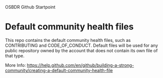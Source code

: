 OSBDR Github Startpoint

# Default community health files

This repo contains the default community health files, such as CONTRIBUTING and CODE_OF_CONDUCT. Default files will be used for any public repository owned by the account that does not contain its own file of that type.

More Info: https://help.github.com/en/github/building-a-strong-community/creating-a-default-community-health-file
